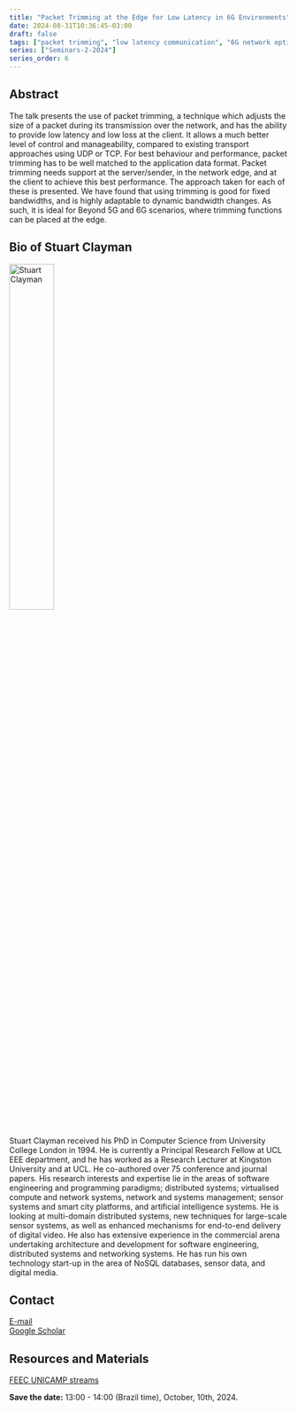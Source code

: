 ```yaml
---
title: "Packet Trimming at the Edge for Low Latency in 6G Environments"
date: 2024-08-31T10:36:45-03:00
draft: false
tags: ["packet trimming", "low latency communication", "6G network optimization"]
series: ["Seminars-2-2024"]
series_order: 6
---
```


## Abstract
The talk presents the use of packet trimming, a technique which adjusts the size of a packet during its transmission over the network, and has the ability to provide low latency and low loss at the client. It allows a much better level of control and manageability, compared to existing transport approaches using UDP or TCP. For best behaviour and performance, packet trimming has to be well matched to the application data format.  Packet trimming needs support at the server/sender, in the network edge, and at the client to achieve this best performance. The approach taken for each of these is presented.  We have found that using trimming is good for fixed bandwidths, and is highly adaptable to dynamic bandwidth changes.  As such, it is ideal for Beyond 5G and 6G scenarios, where trimming functions can be placed at the edge.


## Bio of Stuart Clayman
<img alt="Stuart Clayman" src="/seminars/seminars-2-2024/6/stuart_clayman.png" style="width: 40%; height: 160x;">

Stuart Clayman received his PhD in Computer Science from University College London in 1994. He is currently a Principal Research Fellow at UCL EEE department, and he has worked as a Research Lecturer at Kingston University and at UCL.  He co-authored over 75 conference and journal papers. His research interests and expertise lie in the areas of software engineering and programming paradigms; distributed systems; virtualised compute and network systems, network and systems management; sensor systems and smart city platforms, and artificial intelligence systems. He is looking at multi-domain distributed systems, new techniques for large-scale sensor systems, as well as enhanced mechanisms for end-to-end delivery of digital video. He also has extensive experience in the commercial arena undertaking architecture and development for software engineering, distributed systems and networking systems. He has run his own technology start-up in the area of NoSQL databases, sensor data, and digital media.

## Contact
[E-mail](s.clayman@ucl.ac.uk) \
[Google Scholar](https://scholar.google.com/citations?hl=pt-BR&user=OK_8vesAAAAJ)

## Resources and Materials

[FEEC UNICAMP streams](https://www.youtube.com/@feec-unicamp/streams)

<!--<iframe width="560" height="315" src="https://www.youtube.com/embed/yz6Eg-J3CQE" title="YouTube video player" frameborder="0" allow="accelerometer; autoplay; clipboard-write; encrypted-media; gyroscope; picture-in-picture; web-share" allowfullscreen></iframe>
-->

**Save the date:** 13:00 - 14:00 (Brazil time), October, 10th, 2024.

